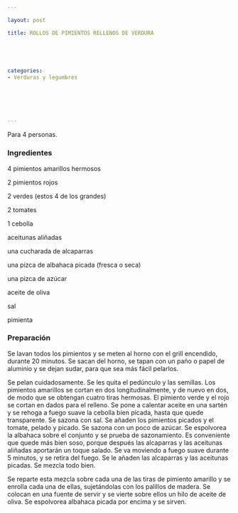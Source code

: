 ```yaml
---

layout: post

title: ROLLOS DE PIMIENTOS RELLENOS DE VERDURA





categories:
- Verduras y legumbres






---
```


Para 4 personas.

<h3>Ingredientes</h3>

4 pimientos amarillos hermosos

2 pimientos rojos

2 verdes (estos 4 de los grandes)

2 tomates

1 cebolla

aceitunas aliñadas

una cucharada de alcaparras

una pizca de albahaca picada (fresca o seca)

una pizca de azúcar

aceite de oliva

sal

pimienta

<h3>Preparación</h3>

Se lavan todos los pimientos y se meten al horno con el grill encendido, durante 20 minutos. Se sacan del horno, se tapan con un paño o papel de aluminio y se dejan sudar, para que sea más fácil pelarlos.

Se pelan cuidadosamente. Se les quita el pedúnculo y las semillas. Los pimientos amarillos se cortan en dos longitudinalmente, y de nuevo en dos, de modo que se obtengan cuatro tiras hermosas. El pimiento verde y el rojo se cortan en dados para el relleno. Se pone a calentar aceite en una sartén y se rehoga a fuego suave la cebolla bien picada, hasta que quede transparente. Se sazona con sal. Se añaden los pimientos picados y el tomate, pelado y picado. Se sazona con un poco de azúcar. Se espolvorea la albahaca sobre el conjunto y se prueba de sazonamiento. Es conveniente que quede más bien soso, porque después las alcaparras y las aceitunas aliñadas aportarán un toque salado. Se va moviendo a fuego suave durante 5 minutos, y se retira del fuego. Se le añaden las alcaparras y las aceitunas picadas. Se mezcla todo bien.

Se reparte esta mezcla sobre cada una de las tiras de pimiento amarillo y se enrolla cada una de ellas, sujetándolas con los palillos de madera. Se colocan en una fuente de servir y se vierte sobre ellos un hilo de aceite de oliva. Se espolvorea albahaca picada por encima y se sirven.